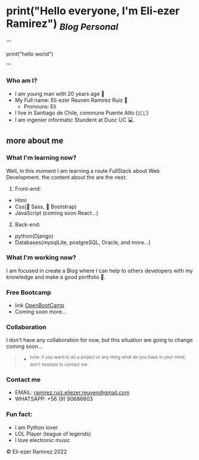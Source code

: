 # print("Hello everyone, I'm Eli-ezer Ramirez")   <sub> *Blog Personal* </sub>

<!-- here are information that who i am-->
'''

print("hello world")

'''




### Who am I?

- I am young man with 20 years age 🍃
- My Full name: Eli-ezer Reuven Ramirez Ruiz 🧔
  - Pronouns: Eli 
- I live in Santiago de Chile, commune Puente Alto (🇨🇱) 
- I am ingenier informatic Stundent at Duoc UC 💻.

## more about me
<!-- what i am learning -->
### What I'm learning now?
Well, in this moment I am learning a route FullStack about Web Development.
the content about the are the next:
1. Front-end:
 - Html 
 - Css(🤏 Sass, 🤟 Bootstrap)
 - JavaScript (coming soon React...)

2. Back-end:
 - python(Django)
 - Databases(mysqlLite, postgreSQL, Oracle, and more...)

<!-- What i do now -->
### What I'm working now?
I am focused in create a Blog where I can help to others developers with my knowledge and make a good portfolio 📰.

<!-- Free resources -->
### Free Bootcamp 
- link [OpenBootCamp](https://campus.open-bootcamp.com/)
- Coming soon more...

<!-- Collaboration -->
### Collaboration
I don't have any collaboration for now, but this situation are going to change coming soon...
> - <sup>note: if you want to do a project or any thing what do you have in your mind, don't hesitate to contact me</sup>


<!-- Contatct me -->
### Contact me 
- EMAIL: ramirez.ruiz.eliezer.reuven@gmail.com
- WHATSAPP: +56 (9) 90686603

<!-- Fun fact about me -->
### Fun fact:
- I am Python lover 
- LOL Player (league of legends)
- I love electronic music

<!--Copyright -->
©️ Eli-ezer Ramirez 2022

